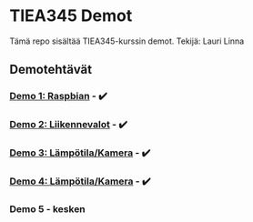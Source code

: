 # TIEA345 Demot
Tämä repo sisältää TIEA345-kurssin demot.
Tekijä: Lauri Linna

## Demotehtävät

### [Demo 1: Raspbian](/demo1) - :heavy_check_mark:

### [Demo 2: Liikennevalot](/demo2) - :heavy_check_mark:

### [Demo 3: Lämpötila/Kamera](/demo3) - :heavy_check_mark:

### [Demo 4: Lämpötila/Kamera](/demo4) - :heavy_check_mark:
### Demo 5 - kesken

